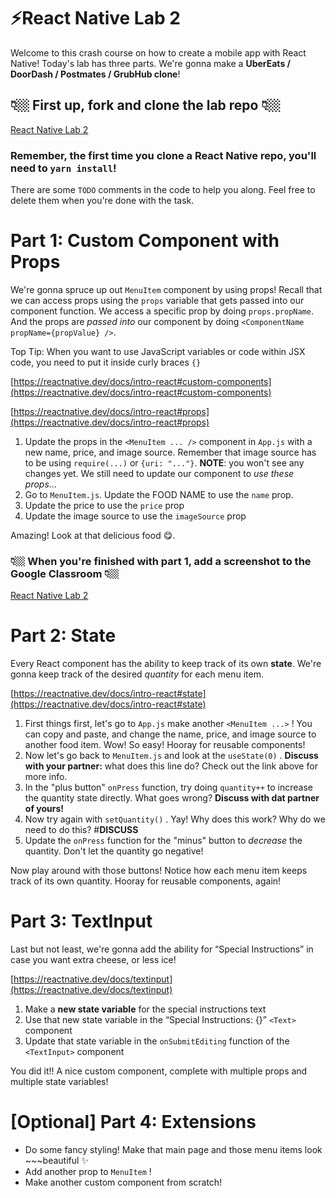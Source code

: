 # ⚡️React Native Lab 2

Welcome to this crash course on how to create a mobile app with React Native! Today's lab has three parts. We're gonna make a **UberEats / DoorDash / Postmates / GrubHub clone**!

## 👇🏼 First up, fork and clone the lab repo 👇🏼

[React Native Lab 2](https://github.com/Snap-Engineering-Academy-2022/react_native_lab2)

### Remember, the first time you clone a React Native repo, you'll need to `yarn install`!

There are some `TODO` comments in the code to help you along. Feel free to delete them when you're done with the task.

# Part 1: Custom Component with Props

We're gonna spruce up out `MenuItem` component by using props! Recall that we can access props using the `props` variable that gets passed into our component function. We access a specific prop by doing `props.propName`. And the props are *passed into* our component by doing `<ComponentName propName={propValue} />`.

Top Tip: When you want to use JavaScript variables or code within JSX code, you need to put it inside curly braces `{}`

[https://reactnative.dev/docs/intro-react#custom-components](https://reactnative.dev/docs/intro-react#custom-components)

[https://reactnative.dev/docs/intro-react#props](https://reactnative.dev/docs/intro-react#props)

1. Update the props in the `<MenuItem ... />` component in `App.js` with a new name, price, and image source. Remember that image source has to be using `require(...)` or `{uri: "..."}`. **NOTE**: you won't see any changes yet. We still need to update our component to *use these props*...
2. Go to `MenuItem.js`. Update the FOOD NAME to use the `name` prop.
3. Update the price to use the `price` prop
4. Update the image source to use the `imageSource` prop

Amazing! Look at that delicious food 😋.

### 👇🏼 When you're finished with part 1, add a screenshot to the Google Classroom 👇🏼

[React Native Lab 2](https://classroom.google.com/c/NTAwNzM2MDgwMzgy/a/NDk2ODc2Mjg4NzMz/details)

# Part 2: State

Every React component has the ability to keep track of its own **state**. We're gonna keep track of the desired *quantity* for each menu item.

[https://reactnative.dev/docs/intro-react#state](https://reactnative.dev/docs/intro-react#state)

1. First things first, let's go to `App.js` make another `<MenuItem ...>` ! You can copy and paste, and change the name, price, and image source to another food item. Wow! So easy! Hooray for reusable components!
2. Now let's go back to `MenuItem.js` and look at the `useState(0)` . **Discuss with your partner:** what does this line do? Check out the link above for more info.
3. In the "plus button" `onPress` function, try doing `quantity++` to increase the quantity state directly. What goes wrong? **Discuss with dat partner of yours!**
4. Now try again with `setQuantity()` . Yay! Why does this work? Why do we need to do this? #**DISCUSS**
5. Update the `onPress` function for the "minus" button to *decrease* the quantity. Don't let the quantity go negative!

Now play around with those buttons! Notice how each menu item keeps track of its own quantity. Hooray for reusable components, again!

# Part 3: TextInput

Last but not least, we're gonna add the ability for “Special Instructions” in case you want extra cheese, or less ice!

[https://reactnative.dev/docs/textinput](https://reactnative.dev/docs/textinput)

1. Make a **new state variable** for the special instructions text
2. Use that new state variable in the “Special Instructions: {}” `<Text>` component
3. Update that state variable in the `onSubmitEditing` function of the `<TextInput>` component

You did it!! A nice custom component, complete with multiple props and multiple state variables!

# [Optional] Part 4: Extensions

- Do some fancy styling! Make that main page and those menu items look ~~~beautiful ✨
- Add another prop to `MenuItem` !
- Make another custom component from scratch!
